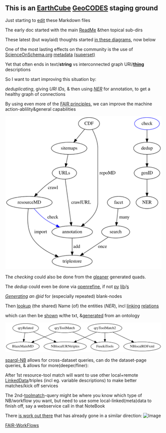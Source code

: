 ## This is an [EarthCube](https://www.earthcube.org/) [GeoCODES](https://www.earthcube.org/geocodes) staging ground

Just starting to [edit](https://github.com/MBcode/ec/edit/gh-pages/index.md) these Markdown files

The early doc started with the main [ReadMe](https://github.com/MBcode/ec#readme) &then topical sub-dirs

These latest (but waylaid) thoughts started [in these diagrams](https://github.com/MBcode/ec/tree/master/crawl#readme), now below

One of the most lasting effects on the community is the use of [ScienceOnSchema.org](https://github.com/ESIPFed/science-on-schema.org/blob/master/guides/GETTING-STARTED.md) [metadata](http://isda.ncsa.uiuc.edu/~mbobak/sd/) [(superset)](https://www.w3.org/TR/vocab-dcat-3/)

Yet that often ends in text/**string** vs interconnected graph URI/**[thing](https://blog.google/products/search/introducing-knowledge-graph-things-not/)** descriptions

So I want to start improving this situation by:

_deduplicating_, giving _URI IDs,_ & then using _[NER](https://en.wikipedia.org/wiki/Named-entity_recognition)_ for annotation, to get a healthy graph of connections

By using even more of the [FAIR principles](https://www.go-fair.org/fair-principles/)[,](https://phaidra.univie.ac.at/download/o:1246343) we can improve the machine action-ablility&general capabilities

![Image](https://github.com/MBcode/ec/raw/master/crawl/etl.svg)

The *checking* could also be done from the [gleaner](https://gleaner.io/) generated quads.

The _dedup_ could even be done via [openrefine](https://guides.library.illinois.edu/openrefine/duplicates), if not [py](https://pypi.org/project/dedupe/) [lib](https://pypi.org/project/pandas-dedupe/)/[s](https://pypi.org/project/sparqldataframe/)

_[Generating](https://notes.knowledgefutures.org/pub/ic0grz58/release/3) an @id_ for (especially repeated) blank-nodes

Then [lookup](https://github.com/WDscholia/scholia/blob/master/scholia/api.py) (the shared) Name (of) the entities (_NER_), 
incl [linking](https://en.wikipedia.org/wiki/Entity_linking) [relations](https://lhncbc.nlm.nih.gov/ii/tools/SemRep_SemMedDB_SKR.html) 

which can then be [shown](https://lhce-brat.nlm.nih.gov/index.xhtml#/SKR/Factuality/Reconcile_50/10048237) w/the txt, &[generated](https://lhncbc.nlm.nih.gov/ii/tools/MetaMap/Docs/CreatingTheEFODataSetForMetaMap.html) from an ontology

![Image](https://raw.githubusercontent.com/MBcode/ec/master/NoteBook/mLD.svg)

[sparql-NB](https://gist.github.com/MBcode/1fe85b1a87677968ea7c8804d56933d2) allows for cross-dataset queries, can do the dataset-page queries, & allows for more(deeper/finer):

After 1st resource-tool match will want to use other local+remote [LinkedData](https://patterns.dataincubator.org/book/follow-your-nose.html)/triples (incl eg. variable descriptions) to make better matches/kick off services

The 2nd-[toolmatch](https://docs.google.com/document/d/1ZIrr7Pwy2T5Ts5k7iRHfrdKhKPTPBmgTaPGnnNIdBmc/edit?usp=sharing)-query might be where you know which type of NB/workflow you want, but need to use some local-linked(meta)data to finish off, say a webservice call in that NoteBook

There [is work out there](https://twitter.com/txkuhn/status/1455449860652548097) that has already gone in a similar direction:
![Image](https://pbs.twimg.com/media/FDLL57oWEAMuhhS.jpg)

[FAIR-WorkFlows](https://fairworkflows.readthedocs.io/en/latest/)
